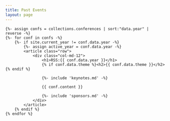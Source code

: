 ```yaml
---
title: Past Events
layout: page
---
```

	{%- assign confs = collections.conferences | sort:"data.year" | reverse -%}
    {%- for conf in confs -%}
        {%- if site.current_year != conf.data.year -%}
	        {%- assign active_year = conf.data.year -%}
            <article class="row">
                <div class="col-md-12">
                    <h1>RSS:{{ conf.data.year }}</h1>
                    {% if conf.data.theme %}<h2>{{ conf.data.theme }}</h2>{% endif %}

                    {%- include 'keynotes.md' -%}

                    {{ conf.content }}

                    {%- include 'sponsors.md' -%}
                </div>
            </article>
        {% endif %}
    {% endfor %}